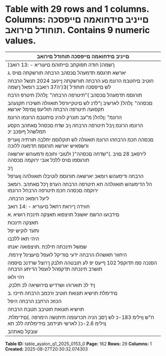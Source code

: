 # Table with 29 rows and 1 columns. Columns: םייניב םידחואמה םייפסכה תוחודל םירואב. Contains 9 numeric values.

| םייניב םידחואמה םייפסכה תוחודל םירואב |
|---|
| )ךשמה( חודה תפוקתב םייתוהמ םיעוריא - :13 רואב |
| יארשא תרגסמ תדמעהל םכסהב הרבחה תורשקתה םויס .ג |
| חוטיב םיחטבמ הרונמ םע הרבחה תורשקתה ןיינעב 2024 תנשל הרבחה לש םייפסכה תוחודל )3('ה37 רואבב רומאל ךשמה |
| תורגסמ תדמעהל םכסהב )"תיטרפה הרבחה" :ןלהל( תיטרפ הרבח | מ"עב יסנניפ יוויל 'א תודוסי םעו )"הרונמ" :ןלהל( מ"עב |
| םכסהה" :ןלהל( לארשיב ן"לדנ לש םיטקייורפל תואוולה תשיכרו תקנעהב תקסועה תיטרפה הרבחה תוליעפ ןומימל יארשא |
| הרונמ" :ןלהל( מ"עב תונרק לוהינ םיחטבמ הרונמו הרונמ | תיטרפה הרבחה םע םכסהב הרבחה תורשקתה ןיינעבו )"ירוקמה |
| הרונמו הרונמ ןיבל תיטרפה הרבחה ןיב שדח םכסהל םאתהב הקסע תמלשהל ףופכב יכ | רתיה ןיב | עבקנ ותרגסמב | )"תונרק |
| םכסהה חכמ הרבחהו הרונמ תואוולה לש תוקלוסמ יתלבה תורתיה ןועריפ ורשפאיש יארשא תורגסמ תדמעה ללוכה | תונרק |
| לירפאב 28 םויב .)"שדחה םכסהה"( ולטובי וחוכמ ודמעוהש יארשאה תורגסמו םויס ללכל אובי ירוקמה םכסהה | ירוקמה |
| ךכ | שדחה םכסהל םאתהב הקסעה המלשוה דעומ ותואב יכ | תיטרפה הרבחהו הרונמ תועדוה הרבחב ולבקתה | 2025 |
| הרבחה ודימעהש רומאכ יארשאה תורגסמ לוטיבלו תואוולהה ןוערפל | ירוקמה םכסהה םויסל הלתמה יאנתה םייקתהש |
| הל הדימעהש תואוולהה תא תיטרפה הרבחה הערפ ךכל םאתהב .רומאכ ירוקמה םכסהה חכמ תיטרפה הרבחל הרונמו |
| .ליעל רומאכ הרבחה |
| חווידה ךיראת רחאל םיעוריא - :14 רואב |
| םידבועו הרשמ יאשונל תויצפוא תאצקה תינכת רושיא .א |
| תאצקה תינכות | הרבחה לש לומגתה תדעו רושיאו תצלמהל ךשמהב | הרבחה ןוירוטקריד רשיא 2025 טסוגואב 24 םויב |
| ותעד לוקיש יפל | ךמסומ היהי ןוירוטקרידה | תינכותה תוארוהל םאתהב .)"תינכתה" :ןלהל( םידבועו הרשמ יאשונל תויצפוא |
| היהי תאז ללכבו | הרבחה לש תורושק תורבחבו הרבחב םידבועו הרשמ יאשונל תויצפוא לש תעל תעמ הקנעה לע טילחהל |
| שמשל תינכתה תילכת .תויצפואה יאנתו | הניצקותש תויצפואה תומכ | םיעצינה תוהז תא | ןיד לכל ףופכב | עובקל ךמסומ |
| .היחוור תאשהלו הרבחה ידעי םודיקל לועפל םיעצינל ץירמת |
| הסנכה סמ תדוקפל 102 ףיעס יפ לע תובטהה תלבק ךרוצל שרדנכ םיסמה תושרב תינכתה תדקפהל לועפל הדיתע הרבחה |
| ויהי ולאו | החוכמ תוקנעה עצבל הרבחה לש תוביוחמ םושמ תינכתה רושיאב ןיא יכ | שגדוי .רומאכ תוקנעהה םע רשקב |
| .ןיד לכ תוארוהו ושרדיש םירושיאה לכ תלבק | הרבחה ןוירוטקריד לש ידעלבה ותעד לוקישל תונותנ |
| םידימלת תוישיא תונואת חוטיב זרכמב הרבחה תייכז .ב |
| הכוזכ הרחבנ הרבחה היפל | מ"עב ימוקמה ןוטלשה לש הלכלכו קשמל הרבחהמ העדוה הרבחב הלבקתה 2025 ילויב 23 םויב |
| תוישיא תונואת חוטיבב חטבת הרבחה | זרכמה יאנתל םאתהב .)"זרכמה" :ןלהל( םידימלת תוישיא תונואת חוטיב זרכמב |
| .ח"ש ןוילימ 183-כ לש ךסב הניה תכרעומה תיתנשה הימרפה .)םידימלת ןוילימ 2.6-כ( לארשי תנידמב םידימלתה ללכ תא |
| עובקל םאתהב | הנש לכב שארמ העדוהב המייסל תוכזה הרומש םידדצל רשאכ | םינש שולש דע לש הפוקתל וניה זרכמה |

**Table ID:** table_ayalon_q1_2025_0153_0
**Page:** 162
**Rows:** 29
**Columns:** 1
**Created:** 2025-08-27T20:30:32.074303
